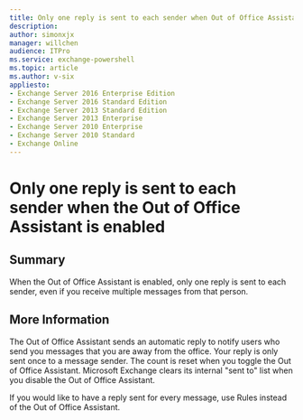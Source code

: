 ```yaml
---
title: Only one reply is sent to each sender when Out of Office Assistant is enabled
description: 
author: simonxjx
manager: willchen
audience: ITPro
ms.service: exchange-powershell
ms.topic: article
ms.author: v-six
appliesto:
- Exchange Server 2016 Enterprise Edition
- Exchange Server 2016 Standard Edition
- Exchange Server 2013 Standard Edition
- Exchange Server 2013 Enterprise
- Exchange Server 2010 Enterprise
- Exchange Server 2010 Standard
- Exchange Online
---
```


# Only one reply is sent to each sender when the Out of Office Assistant is enabled

## Summary

When the Out of Office Assistant is enabled, only one reply is sent to each sender, even if you receive multiple messages from that person.

## More Information

The Out of Office Assistant sends an automatic reply to notify users who send you messages that you are away from the office. Your reply is only sent once to a message sender. The count is reset when you toggle the Out of Office Assistant. Microsoft Exchange clears its internal "sent to" list when you disable the Out of Office Assistant.

If you would like to have a reply sent for every message, use Rules instead of the Out of Office Assistant.
